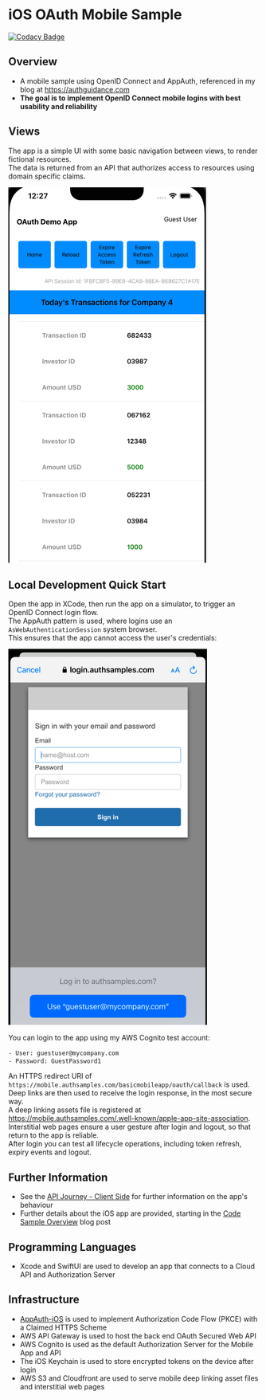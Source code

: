 # iOS OAuth Mobile Sample

[![Codacy Badge](https://app.codacy.com/project/badge/Grade/f7629f3989ab40a199043f1d84dd8fb5)](https://www.codacy.com/gh/gary-archer/oauth.mobilesample.ios/dashboard?utm_source=github.com&amp;utm_medium=referral&amp;utm_content=gary-archer/oauth.mobilesample.ios&amp;utm_campaign=Badge_Grade)

## Overview

* A mobile sample using OpenID Connect and AppAuth, referenced in my blog at https://authguidance.com
* **The goal is to implement OpenID Connect mobile logins with best usability and reliability**

## Views

The app is a simple UI with some basic navigation between views, to render fictional resources.\
The data is returned from an API that authorizes access to resources using domain specific claims.

![App Views](./doc/views.png)

## Local Development Quick Start

Open the app in XCode, then run the app on a simulator, to trigger an OpenID Connect login flow.\
The AppAuth pattern is used, where logins use an `AsWebAuthenticationSession` system browser.\
This ensures that the app cannot access the user's credentials:

![App Login](./doc/login.png)

You can login to the app using my AWS Cognito test account:

```text
- User: guestuser@mycompany.com
- Password: GuestPassword1
```

An HTTPS redirect URI of `https://mobile.authsamples.com/basicmobileapp/oauth/callback` is used.\
Deep links are then used to receive the login response, in the most secure way.\
A deep linking assets file is registered at https://mobile.authsamples.com/.well-known/apple-app-site-association. \
Interstitial web pages ensure a user gesture after login and logout, so that return to the app is reliable.\
After login you can test all lifecycle operations, including token refresh, expiry events and logout.

## Further Information

* See the [API Journey - Client Side](https://authguidance.com/api-journey-client-side/) for further information on the app's behaviour
* Further details about the iOS app are provided, starting in the [Code Sample Overview](https://authguidance.com/ios-code-sample-overview/) blog post

## Programming Languages

* Xcode and SwiftUI are used to develop an app that connects to a Cloud API and Authorization Server

## Infrastructure

* [AppAuth-iOS](https://github.com/openid/AppAuth-iOS) is used to implement Authorization Code Flow (PKCE) with a Claimed HTTPS Scheme
* AWS API Gateway is used to host the back end OAuth Secured Web API
* AWS Cognito is used as the default Authorization Server for the Mobile App and API
* The iOS Keychain is used to store encrypted tokens on the device after login
* AWS S3 and Cloudfront are used to serve mobile deep linking asset files and interstitial web pages
